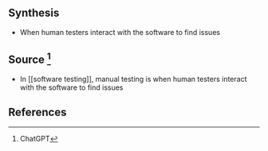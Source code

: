 ## Synthesis
- When human testers interact with the software to find issues
## Source [^1]
- In [[software testing]], manual testing is when human testers interact with the software to find issues
## References

[^1]: ChatGPT
